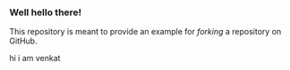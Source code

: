 ### Well hello there!

This repository is meant to provide an example for *forking* a repository on GitHub.

hi i am venkat

